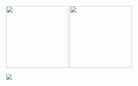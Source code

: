 <div>
  <img height="170" src="https://github-readme-stats-hilanzy.vercel.app/api?username=hilanzy&show_icons=true&hide_border=true" />
  <img height="170" src="https://github-readme-streak-stats.herokuapp.com?user=hilanzy&hide_border=true&date_format=M%20j%5B%2C%20Y%5D&ring=7EDDCF&fire=7EDDCF" /> 
</div>

![](https://komarev.com/ghpvc/?username=hilanzy&color=brightgreen)


<!--
**hilanzy/hilanzy** is a ✨ _special_ ✨ repository because its `README.md` (this file) appears on your GitHub profile.

Here are some ideas to get you started:

- 🔭 I’m currently working on ...
- 🌱 I’m currently learning ...
- 👯 I’m looking to collaborate on ...
- 🤔 I’m looking for help with ...
- 💬 Ask me about ...
- 📫 How to reach me: ...
- 😄 Pronouns: ...
- ⚡ Fun fact: ...
-->
